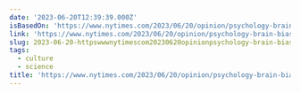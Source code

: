 ```yaml
---
date: '2023-06-20T12:39:39.000Z'
isBasedOn: 'https://www.nytimes.com/2023/06/20/opinion/psychology-brain-biased-memory.html'
link: 'https://www.nytimes.com/2023/06/20/opinion/psychology-brain-biased-memory.html'
slug: 2023-06-20-httpswwwnytimescom20230620opinionpsychology-brain-biased-memoryhtml
tags:
  - culture
  - science
title: 'https://www.nytimes.com/2023/06/20/opinion/psychology-brain-biased-memory.html'
---
```


